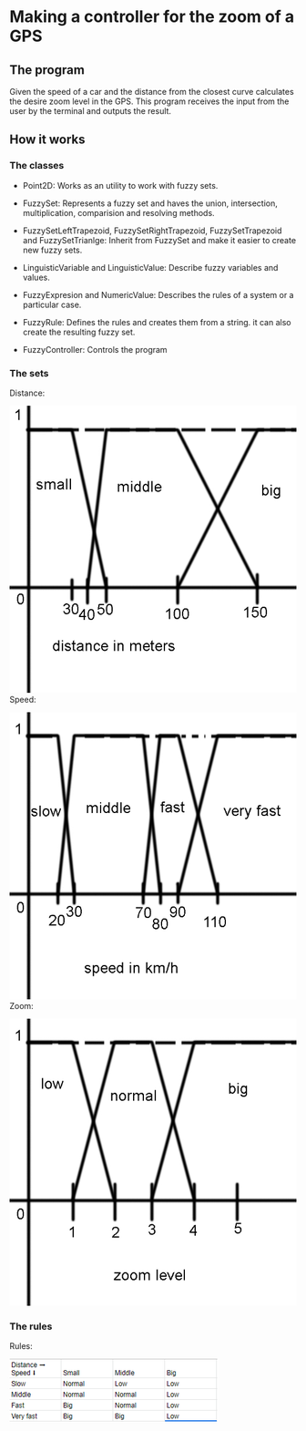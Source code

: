 # Making a controller for the zoom of a GPS

## The program

Given the speed of a car and the distance from the closest curve calculates the desire zoom level in the GPS. This program receives the input from the user by the terminal and outputs the result.

## How it works

### The classes

- Point2D: Works as an utility to work with fuzzy sets.

- FuzzySet: Represents a fuzzy set and haves the union, intersection, multiplication, comparision and resolving methods.

- FuzzySetLeftTrapezoid, FuzzySetRightTrapezoid, FuzzySetTrapezoid and FuzzySetTrianlge: Inherit from FuzzySet and make it easier to create new fuzzy sets.

- LinguisticVariable and LinguisticValue: Describe fuzzy variables and values.

- FuzzyExpresion and NumericValue: Describes the rules of a system or a particular case.

- FuzzyRule: Defines the rules and creates them from a string. it can also create the resulting fuzzy set.

- FuzzyController: Controls the program

### The sets

Distance:

![distance diagram](./docs/distance-fuzzy-set.jpg)
Speed:

![speed diagram](./docs/speed-fuzzy-set.jpg)
Zoom:

![zoom diagram](./docs/zoom-fuzzy-set.jpg)

### The rules

Rules:

![rules diagram](./docs/diagram.png)





